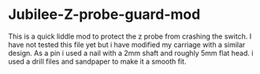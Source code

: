 # Jubilee-Z-probe-guard-mod
This is a quick liddle mod to protect the z probe from crashing the switch. I have not tested this file yet but i have modified my carriage with a similar design. As a pin i used a nail with a 2mm shaft and roughly 5mm flat head. i used a drill files and sandpaper to make it a smooth fit.
